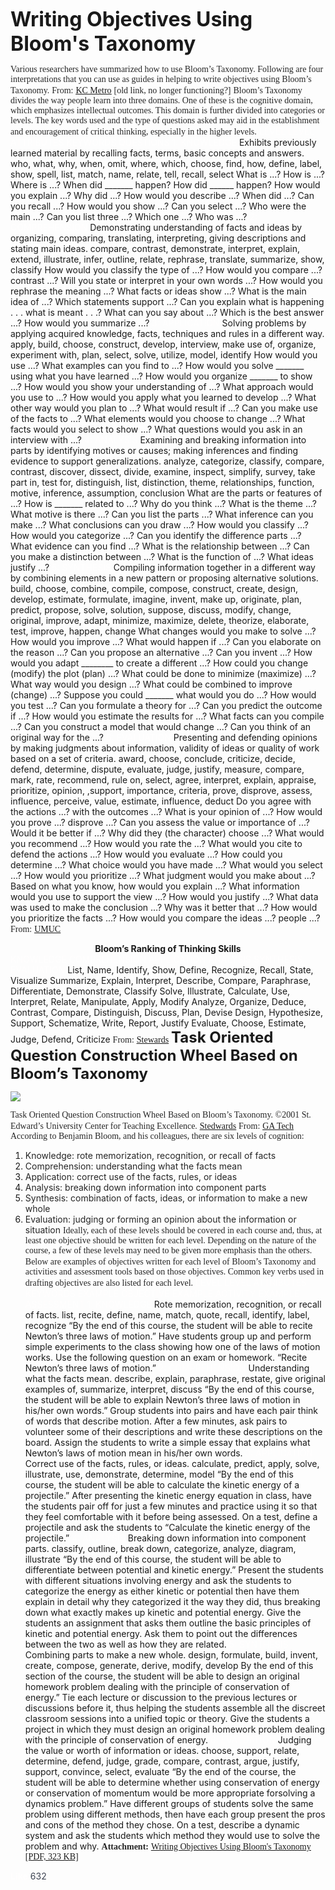 <span style="font-size:24pt;color:#000ff;"><b>Writing Objectives Using Bloom's Taxonomy</b></span>


<span style="font-family:ArialMT;color:#262626ff;">Various researchers have summarized how to use Bloom’s Taxonomy. Following are four interpretations that you can use as guides in helping to write objectives using Bloom’s Taxonomy.</span>
<span style="font-family:ArialMT;color:#262626ff;">From:</span> <a href="http://www.kcmetro.cc.mo.us/longview/ctac/blooms.htm" rel="noopener" class="external-link" target="_blank" style="font-family:ArialMT;color:#dca0dff;"><u>KC Metro</u></a> <span style="font-family:ArialMT;color:#262626ff;">[old link, no longer functioning?]</span>
<span style="font-family:ArialMT;color:#262626ff;">Bloom’s Taxonomy divides the way people learn into three domains. One of these is the cognitive domain, which emphasizes intellectual outcomes. This domain is further divided into categories or levels. The key words used and the type of questions asked may aid in the establishment and encouragement of critical thinking, especially in the higher levels.</span>
<span style="color:#fffefeff;">LEVEL	LEVEL ATTRIBUTES	KEYWORDS	QUESTIONS</span>
<span style="color:#fffefeff;">1: KNOWLEDGE</span>	<span style="color:#000ff;">Exhibits previously learned material by recalling facts, terms, basic concepts and answers.	who, what, why, when, omit, where, which, choose, find, how, define, label, show, spell, list, match, name, relate, tell, recall, select	What is ...? How is ...? Where is ...? When did _______ happen? How did ______ happen? How would you explain ...? Why did ...? How would you describe ...? When did ...? Can you recall ...? How would you show ...? Can you select ...? Who were the main ...? Can you list three ...? Which one ...? Who was ...?</span>
<span style="color:#fffefeff;">2: COMPREHENSION</span>	<span style="color:#000ff;">Demonstrating understanding of facts and ideas by organizing, comparing, translating, interpreting, giving descriptions and stating main ideas.	compare, contrast, demonstrate, interpret, explain, extend, illustrate, infer, outline, relate, rephrase, translate, summarize, show, classify	How would you classify the type of ...? How would you compare ...? contrast ...? Will you state or interpret in your own words ...? How would you rephrase the meaning ...? What facts or ideas show ...? What is the main idea of ...? Which statements support ...? Can you explain what is happening . . . what is meant . . .? What can you say about ...? Which is the best answer ...? How would you summarize ...?</span>
<span style="color:#fffefeff;">3: APPLICATION</span>	<span style="color:#000ff;">Solving problems by applying acquired knowledge, facts, techniques and rules in a different way.	apply, build, choose, construct, develop, interview, make use of, organize, experiment with, plan, select, solve, utilize, model, identify	How would you use ...? What examples can you find to ...? How would you solve _______ using what you have learned ...? How would you organize _______ to show ...? How would you show your understanding of ...? What approach would you use to ...? How would you apply what you learned to develop ...? What other way would you plan to ...? What would result if ...? Can you make use of the facts to ...? What elements would you choose to change ...? What facts would you select to show ...? What questions would you ask in an interview with ...?</span>
<span style="color:#fffefeff;">4: ANALYSIS</span>	<span style="color:#000ff;">Examining and breaking information into parts by identifying motives or causes; making inferences and finding evidence to support generalizations.	analyze, categorize, classify, compare, contrast, discover, dissect, divide, examine, inspect, simplify, survey, take part in, test for, distinguish, list, distinction, theme, relationships, function, motive, inference, assumption, conclusion	What are the parts or features of ...? How is _______ related to ...? Why do you think ...? What is the theme ...? What motive is there ...? Can you list the parts ...? What inference can you make ...? What conclusions can you draw ...? How would you classify ...? How would you categorize ...? Can you identify the difference parts ...? What evidence can you find ...? What is the relationship between ...? Can you make a distinction between ...? What is the function of ...? What ideas justify ...?</span>
<span style="color:#fffefeff;">5: SYNTHESIS</span>	<span style="color:#000ff;">Compiling information together in a different way by combining elements in a new pattern or proposing alternative solutions.	build, choose, combine, compile, compose, construct, create, design, develop, estimate, formulate, imagine, invent, make up, originate, plan, predict, propose, solve, solution, suppose, discuss, modify, change, original, improve, adapt, minimize, maximize, delete, theorize, elaborate, test, improve, happen, change	What changes would you make to solve ...? How would you improve ...? What would happen if ...? Can you elaborate on the reason ...? Can you propose an alternative ...? Can you invent ...? How would you adapt ________ to create a different ...? How could you change (modify) the plot (plan) ...? What could be done to minimize (maximize) ...? What way would you design ...? What could be combined to improve (change) ...? Suppose you could _______ what would you do ...? How would you test ...? Can you formulate a theory for ...? Can you predict the outcome if ...? How would you estimate the results for ...? What facts can you compile ...? Can you construct a model that would change ...? Can you think of an original way for the ...?</span>
<span style="color:#fffefeff;">6: EVALUATION</span>	<span style="color:#000ff;">Presenting and defending opinions by making judgments about information, validity of ideas or quality of work based on a set of criteria.	award, choose, conclude, criticize, decide, defend, determine, dispute, evaluate, judge, justify, measure, compare, mark, rate, recommend, rule on, select, agree, interpret, explain, appraise, prioritize, opinion, ,support, importance, criteria, prove, disprove, assess, influence, perceive, value, estimate, influence, deduct	Do you agree with the actions ...? with the outcomes ...? What is your opinion of ...? How would you prove ...? disprove ...? Can you assess the value or importance of ...? Would it be better if ...? Why did they (the character) choose ...? What would you recommend ...? How would you rate the ...? What would you cite to defend the actions ...? How would you evaluate ...? How could you determine ...? What choice would you have made ...? What would you select ...? How would you prioritize ...? What judgment would you make about ...? Based on what you know, how would you explain ...? What information would you use to support the view ...? How would you justify ...? What data was used to make the conclusion ...? Why was it better that ...? How would you prioritize the facts ...? How would you compare the ideas ...? people ...?</span>
<span style="font-family:ArialMT;color:#262626ff;">From:</span> <a href="http://www.umuc.edu/ugp/ewp/bloomtax.html" rel="noopener" class="external-link" target="_blank" style="font-family:ArialMT;color:#dca0dff;"><u>UMUC</u></a>

<p style="text-align:center;margin:0"><span style="color:#000ff;"><b>Bloom’s Ranking of Thinking Skills</b></span>
</p>
<span style="color:#fffefeff;">KNOWLEDGE	COMPREHENSION	APPLICATION	ANALYSIS	SYNTHESIS	EVALUATION</span>
<span style="color:#000ff;">List, Name, Identify, Show, Define, Recognize, Recall, State, Visualize	Summarize, Explain, Interpret, Describe, Compare, Paraphrase, Differentiate, Demonstrate, Classify	Solve, Illustrate, Calculate, Use, Interpret, Relate, Manipulate, Apply, Modify	Analyze, Organize, Deduce, Contrast, Compare, Distinguish, Discuss, Plan, Devise	Design, Hypothesize, Support, Schematize, Write, Report, Justify	Evaluate, Choose, Estimate, Judge, Defend, Criticize</span>
<span style="font-family:ArialMT;color:#262626ff;">From:</span> <a href="http://www.stedwards.edu/cte/bwheel.htm" rel="noopener" class="external-link" target="_blank" style="font-family:ArialMT;color:#dca0dff;"><u>Stewards</u></a>
<span style="font-size:18pt;color:#c5f2dff;"><b>Task Oriented Question Construction Wheel Based on Bloom’s Taxonomy</b></span>

![](diagramforwriting.gif)


 
<span style="font-family:ArialMT;color:#262626ff;">Task Oriented Question Construction Wheel Based on Bloom’s Taxonomy. ©2001 St. Edward’s University Center for Teaching Excellence.</span> <a href="http://www.stedwards.edu/cte/bwheel.htm" rel="noopener" class="external-link" target="_blank" style="font-family:ArialMT;color:#dca0dff;"><u>Stedwards</u></a>
<span style="font-family:ArialMT;color:#262626ff;">From:</span> <a href="http://epitome.ce.gatech.edu/iowa/how.html" rel="noopener" class="external-link" target="_blank" style="font-family:ArialMT;color:#dca0dff;"><u>GA Tech</u></a>
<span style="font-family:ArialMT;color:#262626ff;">According to Benjamin Bloom, and his colleagues, there are six levels of cognition:</span>
1. <span style="color:#262626ff;">Knowledge: rote memorization, recognition, or recall of facts</span>
2. <span style="color:#262626ff;">Comprehension: understanding what the facts mean</span>
3. <span style="color:#262626ff;">Application: correct use of the facts, rules, or ideas</span>
4. <span style="color:#262626ff;">Analysis: breaking down information into component parts</span>
5. <span style="color:#262626ff;">Synthesis: combination of facts, ideas, or information to make a new whole</span>
6. <span style="color:#262626ff;">Evaluation: judging or forming an opinion about the information or situation</span>
<span style="font-family:ArialMT;color:#262626ff;">Ideally, each of these levels should be covered in each course and, thus, at least one objective should be written for each level. Depending on the nature of the course, a few of these levels may need to be given more emphasis than the others.</span>
<span style="font-family:ArialMT;color:#262626ff;">Below are examples of objectives written for each level of Bloom’s Taxonomy and activities and assessment tools based on those objectives. Common key verbs used in drafting objectives are also listed for each level.</span>
<span style="color:#fffefeff;">LEVEL	LEVEL ATTRIBUTES	KEYWORDS	EXAMPLE OBJECTIVE	EXAMPLE ACTIVITY	EXAMPLE ASSESSMENT</span>
<span style="color:#fffefeff;">1: KNOWLEDGE</span>	<span style="color:#000ff;">Rote memorization, recognition, or recall of facts.	list, recite, define, name, match, quote, recall, identify, label, recognize	“By the end of this course, the student will be able to recite Newton’s three laws of motion.”	Have students group up and perform simple experiments to the class showing how one of the laws of motion works.	Use the following question on an exam or homework. “Recite Newton’s three laws of motion.”</span>
<span style="color:#fffefeff;">2: COMPREHENSION</span>	<span style="color:#000ff;">Understanding what the facts mean.	describe, explain, paraphrase, restate, give original examples of, summarize, interpret, discuss	“By the end of this course, the student will be able to explain Newton’s three laws of motion in his/her own words.”	Group students into pairs and have each pair think of words that describe motion. After a few minutes, ask pairs to volunteer some of their descriptions and write these descriptions on the board.	Assign the students to write a simple essay that explains what Newton’s laws of motion mean in his/her own words.</span>
<span style="color:#fffefeff;">3: APPLICATION</span>	<span style="color:#000ff;">Correct use of the facts, rules, or ideas.	calculate, predict, apply, solve, illustrate, use, demonstrate, determine, model	“By the end of this course, the student will be able to calculate the kinetic energy of a projectile.”	After presenting the kinetic energy equation in class, have the students pair off for just a few minutes and practice using it so that they feel comfortable with it before being assessed.	On a test, define a projectile and ask the students to “Calculate the kinetic energy of the projectile.”</span>
<span style="color:#fffefeff;">4: ANALYSIS</span>	<span style="color:#000ff;">Breaking down information into component parts.	classify, outline, break down, categorize, analyze, diagram, illustrate	“By the end of this course, the student will be able to differentiate between potential and kinetic energy.”	Present the students with different situations involving energy and ask the students to categorize the energy as either kinetic or potential then have them explain in detail why they categorized it the way they did, thus breaking down what exactly makes up kinetic and potential energy.	Give the students an assignment that asks them outline the basic principles of kinetic and potential energy. Ask them to point out the differences between the two as well as how they are related.</span>
<span style="color:#fffefeff;">5: SYNTHESIS</span>	<span style="color:#000ff;">Combining parts to make a new whole.	design, formulate, build, invent, create, compose, generate, derive, modify, develop	By the end of this section of the course, the student will be able to design an original homework problem dealing with the principle of conservation of energy.”	Tie each lecture or discussion to the previous lectures or discussions before it, thus helping the students assemble all the discreet classroom sessions into a unified topic or theory.	Give the students a project in which they must design an original homework problem dealing with the principle of conservation of energy.</span>
<span style="color:#fffefeff;">6: EVALUATION</span>	<span style="color:#000ff;">Judging the value or worth of information or ideas.	choose, support, relate, determine, defend, judge, grade, compare, contrast, argue, justify, support, convince, select, evaluate	“By the end of the course, the student will be able to determine whether using conservation of energy or conservation of momentum would be more appropriate forsolving a dynamics problem.”	Have different groups of students solve the same problem using different methods, then have each group present the pros and cons of the method they chose.	On a test, describe a dynamic system and ask the students which method they would use to solve the problem and why.</span>
<span style="font-family:Arial-BoldMT;color:#262626ff;"><b>Attachment:</b></span> <a href="http://teaching.uncc.edu/sites/teaching.uncc.edu/files/media/files/file/GoalsAndObjectives/BloomWritingObjectives.pdf" rel="noopener" class="external-link" target="_blank" style="font-family:ArialMT;color:#dca0dff;"><u>Writing Objectives Using Bloom's Taxonomy [PDF, 323 KB]</u></a>
 
     
<span style="color:#fffefeff;"><b>Like</b></span>	<span style="color:#3d4352ff;">632</span>